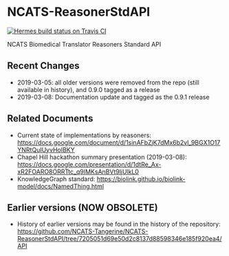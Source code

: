 # NCATS-ReasonerStdAPI

[![Hermes build status on Travis CI](https://travis-ci.com/NCATS-Gamma/hermes.svg?branch=master)](https://travis-ci.com/NCATS-Gamma/hermes)

NCATS Biomedical Translator Reasoners Standard API

## Recent Changes
- 2019-03-05: all older versions were removed from the repo (still available in history), and 0.9.0 tagged as a release
- 2019-03-08: Documentation update and tagged as the 0.9.1 release

## Related Documents
- Current state of implementations by reasoners: https://docs.google.com/document/d/1sinAFbZjK7dMx6b2vl_9BGX1O17YNRtQuIUyvHoIBKY
- Chapel Hill hackathon summary presentation (2019-03-08): https://docs.google.com/presentation/d/1dtRe_Ax-xR2FOARO8ORRTtc_q9IMKsAnBVt9ljUlkL0
- KnowledgeGraph standard: https://biolink.github.io/biolink-model/docs/NamedThing.html

## Earlier versions (NOW OBSOLETE)
- History of earlier versions may be found in the history of the repository: https://github.com/NCATS-Tangerine/NCATS-ReasonerStdAPI/tree/7205051d69e50d2c8137d88598346e185f920ea4/API

